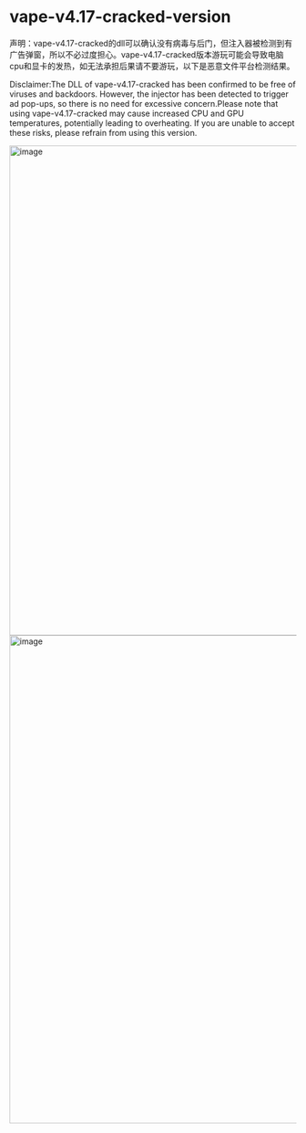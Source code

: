 # vape-v4.17-cracked-version
声明：vape-v4.17-cracked的dll可以确认没有病毒与后门，但注入器被检测到有广告弹窗，所以不必过度担心。vape-v4.17-cracked版本游玩可能会导致电脑cpu和显卡的发热，如无法承担后果请不要游玩，以下是恶意文件平台检测结果。

Disclaimer:​​The DLL of vape-v4.17-cracked has been confirmed to be free of viruses and backdoors. However, the injector has been detected to trigger ad pop-ups, so there is no need for excessive concern.Please note that using vape-v4.17-cracked may cause increased CPU and GPU temperatures, potentially leading to overheating. If you are unable to accept these risks, please refrain from using this version.

<img width="859" alt="image" src="https://github.com/user-attachments/assets/75549ed3-6554-43cf-8305-a06b8d360ba8" />
<img width="856" alt="image" src="https://github.com/user-attachments/assets/b224df95-64d6-4343-88e5-a18fdf968f29" />
